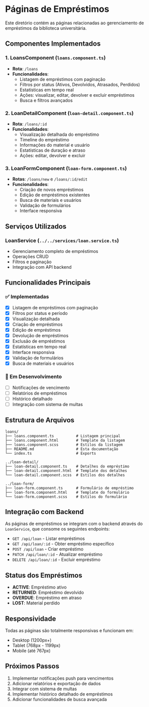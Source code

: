 # Páginas de Empréstimos

Este diretório contém as páginas relacionadas ao gerenciamento de empréstimos da biblioteca universitária.

## Componentes Implementados

### 1. LoansComponent (`loans.component.ts`)
- **Rota**: `/loans`
- **Funcionalidades**:
  - Listagem de empréstimos com paginação
  - Filtros por status (Ativos, Devolvidos, Atrasados, Perdidos)
  - Estatísticas em tempo real
  - Ações: visualizar, editar, devolver e excluir empréstimos
  - Busca e filtros avançados

### 2. LoanDetailComponent (`loan-detail.component.ts`)
- **Rota**: `/loans/:id`
- **Funcionalidades**:
  - Visualização detalhada do empréstimo
  - Timeline do empréstimo
  - Informações do material e usuário
  - Estatísticas de duração e atraso
  - Ações: editar, devolver e excluir

### 3. LoanFormComponent (`loan-form.component.ts`)
- **Rotas**: `/loans/new` e `/loans/:id/edit`
- **Funcionalidades**:
  - Criação de novos empréstimos
  - Edição de empréstimos existentes
  - Busca de materiais e usuários
  - Validação de formulários
  - Interface responsiva

## Serviços Utilizados

### LoanService (`../../services/loan.service.ts`)
- Gerenciamento completo de empréstimos
- Operações CRUD
- Filtros e paginação
- Integração com API backend

## Funcionalidades Principais

### ✅ Implementadas
- [x] Listagem de empréstimos com paginação
- [x] Filtros por status e período
- [x] Visualização detalhada
- [x] Criação de empréstimos
- [x] Edição de empréstimos
- [x] Devolução de empréstimos
- [x] Exclusão de empréstimos
- [x] Estatísticas em tempo real
- [x] Interface responsiva
- [x] Validação de formulários
- [x] Busca de materiais e usuários

### 🔄 Em Desenvolvimento
- [ ] Notificações de vencimento
- [ ] Relatórios de empréstimos
- [ ] Histórico detalhado
- [ ] Integração com sistema de multas

## Estrutura de Arquivos

```
loans/
├── loans.component.ts          # Listagem principal
├── loans.component.html        # Template da listagem
├── loans.component.scss        # Estilos da listagem
├── README.md                   # Esta documentação
└── index.ts                    # Exports

../loan-detail/
├── loan-detail.component.ts    # Detalhes do empréstimo
├── loan-detail.component.html  # Template dos detalhes
└── loan-detail.component.scss  # Estilos dos detalhes

../loan-form/
├── loan-form.component.ts      # Formulário de empréstimo
├── loan-form.component.html    # Template do formulário
└── loan-form.component.scss    # Estilos do formulário
```

## Integração com Backend

As páginas de empréstimos se integram com o backend através do `LoanService`, que consome os seguintes endpoints:

- `GET /api/loan` - Listar empréstimos
- `GET /api/loan/:id` - Obter empréstimo específico
- `POST /api/loan` - Criar empréstimo
- `PATCH /api/loan/:id` - Atualizar empréstimo
- `DELETE /api/loan/:id` - Excluir empréstimo

## Status dos Empréstimos

- **ACTIVE**: Empréstimo ativo
- **RETURNED**: Empréstimo devolvido
- **OVERDUE**: Empréstimo em atraso
- **LOST**: Material perdido

## Responsividade

Todas as páginas são totalmente responsivas e funcionam em:
- Desktop (1200px+)
- Tablet (768px - 1199px)
- Mobile (até 767px)

## Próximos Passos

1. Implementar notificações push para vencimentos
2. Adicionar relatórios e exportação de dados
3. Integrar com sistema de multas
4. Implementar histórico detalhado de empréstimos
5. Adicionar funcionalidades de busca avançada
